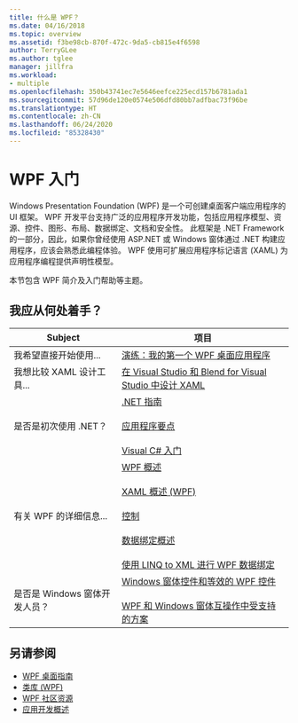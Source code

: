```yaml
---
title: 什么是 WPF？
ms.date: 04/16/2018
ms.topic: overview
ms.assetid: f3be98cb-870f-472c-9da5-cb815e4f6598
author: TerryGLee
ms.author: tglee
manager: jillfra
ms.workload:
- multiple
ms.openlocfilehash: 350b43741ec7e5646eefce225ecd157b6781ada1
ms.sourcegitcommit: 57d96de120e0574e506dfd80bb7adfbac73f96be
ms.translationtype: HT
ms.contentlocale: zh-CN
ms.lasthandoff: 06/24/2020
ms.locfileid: "85328430"
---
```

# <a name="get-started-with-wpf"></a>WPF 入门

Windows Presentation Foundation (WPF) 是一个可创建桌面客户端应用程序的 UI 框架。 WPF 开发平台支持广泛的应用程序开发功能，包括应用程序模型、资源、控件、图形、布局、数据绑定、文档和安全性。 此框架是 .NET Framework 的一部分，因此，如果你曾经使用 ASP.NET 或 Windows 窗体通过 .NET 构建应用程序，应该会熟悉此编程体验。 WPF 使用可扩展应用程序标记语言 (XAML) 为应用程序编程提供声明性模型。

本节包含 WPF 简介及入门帮助等主题。

## <a name="where-should-i-start"></a>我应从何处着手？

|Subject|项目|
|-|-|
|我希望直接开始使用...|[演练：我的第一个 WPF 桌面应用程序](/dotnet/framework/wpf/getting-started/walkthrough-my-first-wpf-desktop-application)|
|我想比较 XAML 设计工具...|[在 Visual Studio 和 Blend for Visual Studio 中设计 XAML](../xaml-tools/designing-xaml-in-visual-studio.md)|
|是否是初次使用 .NET？|[.NET 指南](/dotnet/standard/)<br /><br />[应用程序要点](/dotnet/standard/application-essentials)<br /><br />[Visual C# 入门](../ide/quickstart-csharp-console.md)|
|有关 WPF 的详细信息...|[WPF 概述](/dotnet/framework/wpf/introduction-to-wpf)<br /><br />[XAML 概述 (WPF)](/dotnet/framework/wpf/advanced/xaml-overview-wpf)<br /><br />[控制](/dotnet/framework/wpf/controls/)<br /><br />[数据绑定概述](/dotnet/desktop-wpf/data/data-binding-overview)<br /><br />[使用 LINQ to XML 进行 WPF 数据绑定](/dotnet/framework/wpf/data/wpf-data-binding-with-linq-to-xml-overview)|
|是否是 Windows 窗体开发人员？|[Windows 窗体控件和等效的 WPF 控件](/dotnet/framework/wpf/advanced/windows-forms-controls-and-equivalent-wpf-controls)<br /><br />[WPF 和 Windows 窗体互操作中受支持的方案](/dotnet/framework/wpf/advanced/wpf-and-windows-forms-interoperation)|

## <a name="see-also"></a>另请参阅

- [WPF 桌面指南](/dotnet/desktop-wpf/overview/index)
- [类库 (WPF)](/dotnet/framework/wpf/class-library-wpf)
- [WPF 社区资源](/dotnet/framework/wpf/getting-started/community-feedback)
- [应用开发概述](/dotnet/framework/wpf/app-development/index)
